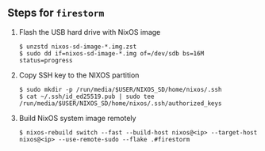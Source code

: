 ## Steps for `firestorm`

1. Flash the USB hard drive with NixOS image

    ```console
    $ unzstd nixos-sd-image-*.img.zst
    $ sudo dd if=nixos-sd-image-*.img of=/dev/sdb bs=16M status=progress
    ```

2. Copy SSH key to the NIXOS partition

    ```console
    $ sudo mkdir -p /run/media/$USER/NIXOS_SD/home/nixos/.ssh
    $ cat ~/.ssh/id_ed25519.pub | sudo tee /run/media/$USER/NIXOS_SD/home/nixos/.ssh/authorized_keys 
    ```

3. Build NixOS system image remotely

    ```console
    $ nixos-rebuild switch --fast --build-host nixos@<ip> --target-host nixos@<ip> --use-remote-sudo --flake .#firestorm
    ```
